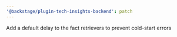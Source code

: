 ```yaml
---
'@backstage/plugin-tech-insights-backend': patch
---
```


Add a default delay to the fact retrievers to prevent cold-start errors
